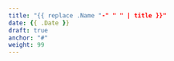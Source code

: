 ```yaml
---
title: "{{ replace .Name "-" " " | title }}"
date: {{ .Date }}
draft: true
anchor: "#"
weight: 99
---
```


